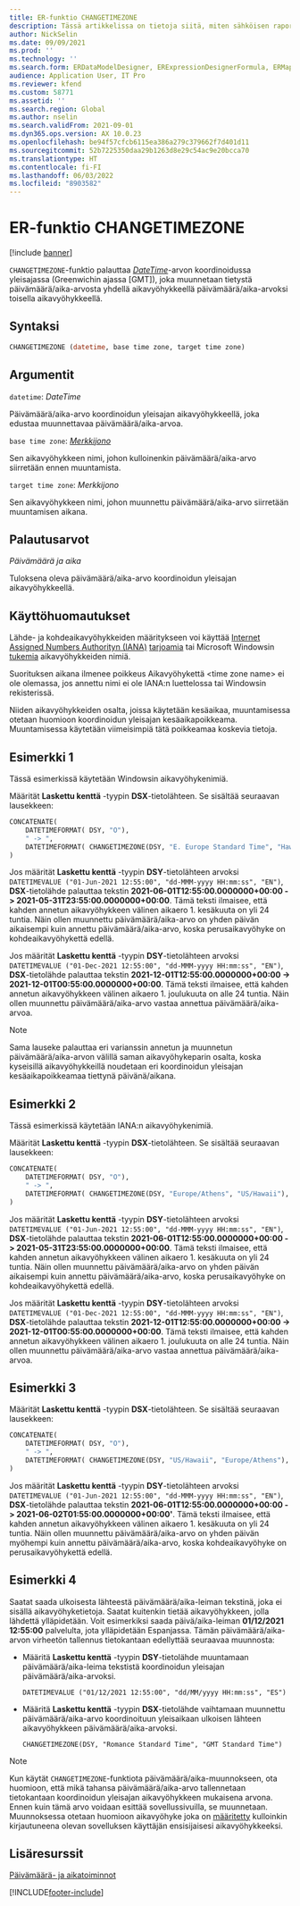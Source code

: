 ```yaml
---
title: ER-funktio CHANGETIMEZONE
description: Tässä artikkelissa on tietoja siitä, miten sähköisen raportoinnin (ER) CHANGETIMEZONE-funktiota käytetään.
author: NickSelin
ms.date: 09/09/2021
ms.prod: ''
ms.technology: ''
ms.search.form: ERDataModelDesigner, ERExpressionDesignerFormula, ERMappedFormatDesigner, ERModelMappingDesigner
audience: Application User, IT Pro
ms.reviewer: kfend
ms.custom: 58771
ms.assetid: ''
ms.search.region: Global
ms.author: nselin
ms.search.validFrom: 2021-09-01
ms.dyn365.ops.version: AX 10.0.23
ms.openlocfilehash: be94f57cfcb6115ea386a279c379662f7d401d11
ms.sourcegitcommit: 52b7225350daa29b1263d8e29c54ac9e20bcca70
ms.translationtype: HT
ms.contentlocale: fi-FI
ms.lasthandoff: 06/03/2022
ms.locfileid: "8903582"
---
```

# <a name="changetimezone-er-function"></a>ER-funktio CHANGETIMEZONE

[!include [banner](../includes/banner.md)]

`CHANGETIMEZONE`-funktio palauttaa *[DateTime](er-formula-supported-data-types-primitive.md#datetime)*-arvon koordinoidussa yleisajassa (Greenwichin ajassa \[GMT\]), joka muunnetaan tietystä päivämäärä/aika-arvosta yhdellä aikavyöhykkeellä päivämäärä/aika-arvoksi toisella aikavyöhykkeellä.

## <a name="syntax"></a>Syntaksi

```vb
CHANGETIMEZONE (datetime, base time zone, target time zone)
```

## <a name="arguments"></a>Argumentit

`datetime`: *DateTime*

Päivämäärä/aika-arvo koordinoidun yleisajan aikavyöhykkeellä, joka edustaa muunnettavaa päivämäärä/aika-arvoa.

`base time zone`: *[Merkkijono](er-formula-supported-data-types-primitive.md#string)*

Sen aikavyöhykkeen nimi, johon kulloinenkin päivämäärä/aika-arvo siirretään ennen muuntamista.

`target time zone`: *Merkkijono*

Sen aikavyöhykkeen nimi, johon muunnettu päivämäärä/aika-arvo siirretään muuntamisen aikana.

## <a name="return-values"></a>Palautusarvot

*Päivämäärä ja aika*

Tuloksena oleva päivämäärä/aika-arvo koordinoidun yleisajan aikavyöhykkeellä.

## <a name="usage-notes"></a>Käyttöhuomautukset

Lähde- ja kohdeaikavyöhykkeiden määritykseen voi käyttää [Internet Assigned Numbers Authorityn (IANA)](https://www.iana.org/) [tarjoamia](https://data.iana.org/time-zones/releases/) tai Microsoft Windowsin [tukemia](/windows-hardware/manufacture/desktop/default-time-zones) aikavyöhykkeiden nimiä.

Suorituksen aikana ilmenee poikkeus Aikavyöhykettä \<time zone name\> ei ole olemassa, jos annettu nimi ei ole IANA:n luettelossa tai Windowsin rekisterissä.

Niiden aikavyöhykkeiden osalta, joissa käytetään kesäaikaa, muuntamisessa otetaan huomioon koordinoidun yleisajan kesäaikapoikkeama. Muuntamisessa käytetään viimeisimpiä tätä poikkeamaa koskevia tietoja.

## <a name="example-1"></a>Esimerkki 1

Tässä esimerkissä käytetään Windowsin aikavyöhykenimiä.

Määrität **Laskettu kenttä** -tyypin **DSX**-tietolähteen. Se sisältää seuraavan lausekkeen:

```vb
CONCATENATE(
    DATETIMEFORMAT( DSY, "O"), 
    " -> ", 
    DATETIMEFORMAT( CHANGETIMEZONE(DSY, "E. Europe Standard Time", "Hawaiian Standard Time"), "O")
)
```

Jos määrität **Laskettu kenttä** -tyypin **DSY**-tietolähteen arvoksi `DATETIMEVALUE ("01-Jun-2021 12:55:00", "dd-MMM-yyyy HH:mm:ss", "EN")`, **DSX**-tietolähde palauttaa tekstin **2021-06-01T12:55:00.0000000+00:00 -> 2021-05-31T23:55:00.0000000+00:00**. Tämä teksti ilmaisee, että kahden annetun aikavyöhykkeen välinen aikaero 1. kesäkuuta on yli 24 tuntia. Näin ollen muunnettu päivämäärä/aika-arvo on yhden päivän aikaisempi kuin annettu päivämäärä/aika-arvo, koska perusaikavyöhyke on kohdeaikavyöhykettä edellä.

Jos määrität **Laskettu kenttä** -tyypin **DSY**-tietolähteen arvoksi `DATETIMEVALUE ("01-Dec-2021 12:55:00", "dd-MMM-yyyy HH:mm:ss", "EN")`, **DSX**-tietolähde palauttaa tekstin **2021-12-01T12:55:00.0000000+00:00 -> 2021-12-01T00:55:00.0000000+00:00**. Tämä teksti ilmaisee, että kahden annetun aikavyöhykkeen välinen aikaero 1. joulukuuta on alle 24 tuntia. Näin ollen muunnettu päivämäärä/aika-arvo vastaa annettua päivämäärä/aika-arvoa.

> [!NOTE]
> Sama lauseke palauttaa eri varianssin annetun ja muunnetun päivämäärä/aika-arvon välillä saman aikavyöhykeparin osalta, koska kyseisillä aikavyöhykkeillä noudetaan eri koordinoidun yleisajan kesäaikapoikkeamaa tiettynä päivänä/aikana.

## <a name="example-2"></a>Esimerkki 2

Tässä esimerkissä käytetään IANA:n aikavyöhykenimiä.

Määrität **Laskettu kenttä** -tyypin **DSX**-tietolähteen. Se sisältää seuraavan lausekkeen:

```vb
CONCATENATE(
    DATETIMEFORMAT( DSY, "O"), 
    " -> ", 
    DATETIMEFORMAT( CHANGETIMEZONE(DSY, "Europe/Athens", "US/Hawaii"), "O")
)
```

Jos määrität **Laskettu kenttä** -tyypin **DSY**-tietolähteen arvoksi `DATETIMEVALUE ("01-Jun-2021 12:55:00", "dd-MMM-yyyy HH:mm:ss", "EN")`, **DSX**-tietolähde palauttaa tekstin **2021-06-01T12:55:00.0000000+00:00 -> 2021-05-31T23:55:00.0000000+00:00**. Tämä teksti ilmaisee, että kahden annetun aikavyöhykkeen välinen aikaero 1. kesäkuuta on yli 24 tuntia. Näin ollen muunnettu päivämäärä/aika-arvo on yhden päivän aikaisempi kuin annettu päivämäärä/aika-arvo, koska perusaikavyöhyke on kohdeaikavyöhykettä edellä.

Jos määrität **Laskettu kenttä** -tyypin **DSY**-tietolähteen arvoksi `DATETIMEVALUE ("01-Dec-2021 12:55:00", "dd-MMM-yyyy HH:mm:ss", "EN")`, **DSX**-tietolähde palauttaa tekstin **2021-12-01T12:55:00.0000000+00:00 -> 2021-12-01T00:55:00.0000000+00:00**. Tämä teksti ilmaisee, että kahden annetun aikavyöhykkeen välinen aikaero 1. joulukuuta on alle 24 tuntia. Näin ollen muunnettu päivämäärä/aika-arvo vastaa annettua päivämäärä/aika-arvoa.

## <a name="example-3"></a>Esimerkki 3

Määrität **Laskettu kenttä** -tyypin **DSX**-tietolähteen. Se sisältää seuraavan lausekkeen:

```vb
CONCATENATE(
    DATETIMEFORMAT( DSY, "O"), 
    " -> ", 
    DATETIMEFORMAT( CHANGETIMEZONE(DSY, "US/Hawaii", "Europe/Athens"), "O")
)
```

Jos määrität **Laskettu kenttä** -tyypin **DSY**-tietolähteen arvoksi `DATETIMEVALUE ("01-Jun-2021 12:55:00", "dd-MMM-yyyy HH:mm:ss", "EN")`, **DSX**-tietolähde palauttaa tekstin **2021-06-01T12:55:00.0000000+00:00 -> 2021-06-02T01:55:00.0000000+00:00'**. Tämä teksti ilmaisee, että kahden annetun aikavyöhykkeen välinen aikaero 1. kesäkuuta on yli 24 tuntia. Näin ollen muunnettu päivämäärä/aika-arvo on yhden päivän myöhempi kuin annettu päivämäärä/aika-arvo, koska kohdeaikavyöhyke on perusaikavyöhykettä edellä.

## <a name="example-4"></a>Esimerkki 4

Saatat saada ulkoisesta lähteestä päivämäärä/aika-leiman tekstinä, joka ei sisällä aikavyöhyketietoja. Saatat kuitenkin tietää aikavyöhykkeen, jolla lähdettä ylläpidetään. Voit esimerkiksi saada päivä/aika-leiman **01/12/2021 12:55:00** palvelulta, jota ylläpidetään Espanjassa. Tämän päivämäärä/aika-arvon virheetön tallennus tietokantaan edellyttää seuraavaa muunnosta:

- Määritä **Laskettu kenttä** -tyypin **DSY**-tietolähde muuntamaan päivämäärä/aika-leima tekstistä koordinoidun yleisajan päivämäärä/aika-arvoksi.

    `DATETIMEVALUE ("01/12/2021 12:55:00", "dd/MM/yyyy HH:mm:ss", "ES")`

- Määritä **Laskettu kenttä** -tyypin **DSX**-tietolähde vaihtamaan muunnettu päivämäärä/aika-arvo koordinoituun yleisaikaan ulkoisen lähteen aikavyöhykkeen päivämäärä/aika-arvoksi.

    `CHANGETIMEZONE(DSY, "Romance Standard Time", "GMT Standard Time")`

> [!NOTE]
> Kun käytät `CHANGETIMEZONE`-funktiota päivämäärä/aika-muunnokseen, ota huomioon, että mikä tahansa päivämäärä/aika-arvo tallennetaan tietokantaan koordinoidun yleisajan aikavyöhykkeen mukaisena arvona. Ennen kuin tämä arvo voidaan esittää sovellussivuilla, se muunnetaan. Muunnoksessa otetaan huomioon aikavyöhyke joka on [määritetty](../../fin-ops/organization-administration/tasks/set-users-preferred-time-zone.md) kulloinkin kirjautuneena olevan sovelluksen käyttäjän ensisijaisesi aikavyöhykkeeksi.

## <a name="additional-resources"></a>Lisäresurssit

[Päivämäärä- ja aikatoiminnot](er-functions-category-datetime.md)

[!INCLUDE[footer-include](../../../includes/footer-banner.md)]
